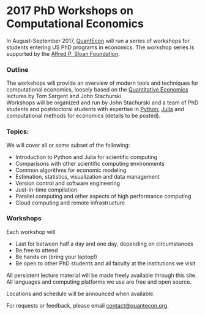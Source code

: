
# 2017 PhD Workshops on Computational Economics

In August-September 2017, [QuantEcon](https://quantecon.org/) will
run a series of workshops for students entering US PhD programs in economics.
The workshop series is supported by the [Alfred P.
Sloan Foundation](https://sloan.org/).

### Outline

The workshops will provide an overview of modern tools and techniques for
computational economics, loosely based on the [Quantitative
Economics](https://lectures.quantecon.org/) lectures by Tom Sargent and John
Stachurski.  
Workshops will be organized and run by John Stachurski and a team of PhD
students and postdoctoral students with expertise in
[Python](https://www.python.org/), [Julia](https://julialang.org/) and
computational methods for economics (details to be posted).

### Topics:

We will cover all or some subset of the following:

* Introduction to Python and Julia for scientific computing
* Comparisons with other scientific computing environments
* Common algorithms for economic modeling
* Estimation, statistics, visualization and data management
* Version control and software engineering
* Just-in-time compilation 
* Parallel computing and other aspects of high performance computing
* Cloud computing and remote infrastructure

### Workshops

Each workshop will

* Last for between half a day and one day, depending on circumstances
* Be free to attend
* Be hands on (bring your laptop!)
* Be open to other PhD students and all faculty at the institutions we visit

All persistent lecture material will be made freely available through this
site.  All languages and computing platforms we use are free and open source.

Locations and schedule will be announced when available.

For requests or feedback, please email contact@quantecon.org.
